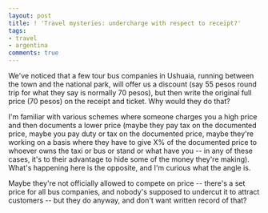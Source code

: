 ```yaml
---
layout: post
title: ! 'Travel mysteries: undercharge with respect to receipt?'
tags:
- travel
- argentina
comments: true
---
```

We've noticed that a few tour bus companies in Ushuaia, running between the
town and the national park, will offer us a discount (say 55 pesos round trip
for what they say is normally 70 pesos), but then write the original full
price (70 pesos) on the receipt and ticket. Why would they do that?

I'm familiar with various schemes where someone charges you a high price and
then documents a lower price (maybe they pay tax on the documented price,
maybe you pay duty or tax on the documented price, maybe they're working on a
basis where they have to give X% of the documented price to whoever owns the
taxi or bus or stand or what have you -- in any of these cases, it's to their
advantage to hide some of the money they're making). What's happening here is
the opposite, and I'm curious what the angle is.

Maybe they're not officially allowed to compete on price -- there's a set
price for all bus companies, and nobody's supposed to undercut it to attract
customers -- but they do anyway, and don't want written record of that?

